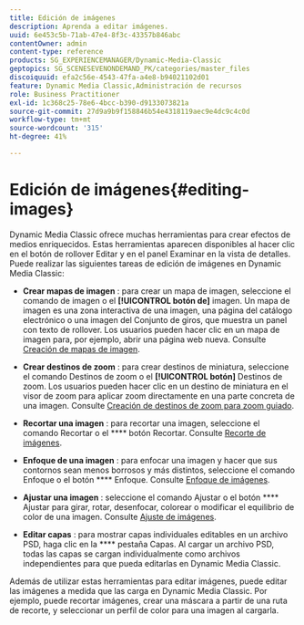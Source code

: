 ```yaml
---
title: Edición de imágenes
description: Aprenda a editar imágenes.
uuid: 6e453c5b-71ab-47e4-8f3c-43357b846abc
contentOwner: admin
content-type: reference
products: SG_EXPERIENCEMANAGER/Dynamic-Media-Classic
geptopics: SG_SCENESEVENONDEMAND_PK/categories/master_files
discoiquuid: efa2c56e-4543-47fa-a4e8-b94021102d01
feature: Dynamic Media Classic,Administración de recursos
role: Business Practitioner
exl-id: 1c368c25-78e6-4bcc-b390-d9133073821a
source-git-commit: 27d9a9b9f158846b54e4318119aec9e4dc9c4c0d
workflow-type: tm+mt
source-wordcount: '315'
ht-degree: 41%

---
```


# Edición de imágenes{#editing-images}

Dynamic Media Classic ofrece muchas herramientas para crear efectos de medios enriquecidos. Estas herramientas aparecen disponibles al hacer clic en el botón de rollover Editar y en el panel Examinar en la vista de detalles. Puede realizar las siguientes tareas de edición de imágenes en Dynamic Media Classic:

* **Crear mapas de imagen** : para crear un mapa de imagen, seleccione el comando de imagen o el  **[!UICONTROL botón de]** imagen. Un mapa de imagen es una zona interactiva de una imagen, una página del catálogo electrónico o una imagen del Conjunto de giros, que muestra un panel con texto de rollover. Los usuarios pueden hacer clic en un mapa de imagen para, por ejemplo, abrir una página web nueva. Consulte [Creación de mapas de imagen](/help/creating-image-maps.md).

* **Crear destinos de zoom** : para crear destinos de miniatura, seleccione el comando Destinos de zoom o el  **[!UICONTROL botón]** Destinos de zoom. Los usuarios pueden hacer clic en un destino de miniatura en el visor de zoom para aplicar zoom directamente en una parte concreta de una imagen. Consulte [Creación de destinos de zoom para zoom guiado](/help/creating-zoom-targets-guided-zoom.md).

* **Recortar una imagen** : para recortar una imagen, seleccione el comando Recortar o el  **** botón Recortar. Consulte [Recorte de imágenes](/help/cropping-image.md).

* **Enfoque de una imagen** : para enfocar una imagen y hacer que sus contornos sean menos borrosos y más distintos, seleccione el comando Enfoque o el botón  **** Enfoque. Consulte [Enfoque de imágenes](/help/sharpening-image.md).

* **Ajustar una imagen** : seleccione el comando Ajustar o el botón  **** Ajustar para girar, rotar, desenfocar, colorear o modificar el equilibrio de color de una imagen. Consulte [Ajuste de imágenes](/help/adjusting-image.md).

* **Editar capas** : para mostrar capas individuales editables en un archivo PSD, haga clic en la  **** pestaña Capas. Al cargar un archivo PSD, todas las capas se cargan individualmente como archivos independientes para que pueda editarlas en Dynamic Media Classic.

Además de utilizar estas herramientas para editar imágenes, puede editar las imágenes a medida que las carga en Dynamic Media Classic. Por ejemplo, puede recortar imágenes, crear una máscara a partir de una ruta de recorte, y seleccionar un perfil de color para una imagen al cargarla.
